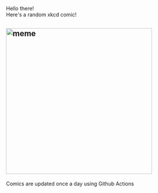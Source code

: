 Hello there! <br>Here's a random xkcd comic!<br>
## <img src="https://imgs.xkcd.com/comics/diode.png" alt="meme" width="400"/><br>
Comics are updated once a day using Github Actions